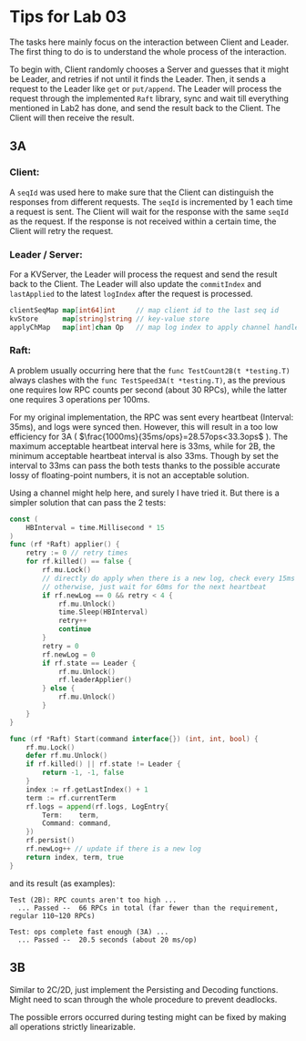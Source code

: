 # Tips for Lab 03

The tasks here mainly focus on the interaction between Client and Leader. The first thing to do is to understand the whole process of the interaction.

To begin with, Client randomly chooses a Server and guesses that it might be Leader, and retries if not until it finds the Leader. Then, it sends a request to the Leader like `get` or `put/append`. The Leader will process the request through the implemented `Raft` library, sync and wait till everything mentioned in Lab2 has done, and send the result back to the Client. The Client will then receive the result.

## 3A

### Client:

A `seqId` was used here to make sure that the Client can distinguish the responses from different requests. The `seqId` is incremented by 1 each time a request is sent. The Client will wait for the response with the same `seqId` as the request. If the response is not received within a certain time, the Client will retry the request.

### Leader / Server:

For a KVServer, the Leader will process the request and send the result back to the Client. The Leader will also update the `commitIndex` and `lastApplied` to the latest `logIndex` after the request is processed.

```go
clientSeqMap map[int64]int     // map client id to the last seq id	
kvStore      map[string]string // key-value store
applyChMap   map[int]chan Op   // map log index to apply channel handled from raft
```

### Raft:

A problem usually occurring here that the `func TestCount2B(t *testing.T)` always clashes with the `func TestSpeed3A(t *testing.T)`, as the previous one requires low RPC counts per second (about 30 RPCs), while the latter one requires 3 operations per 100ms.

For my original implementation, the RPC was sent every heartbeat (Interval: 35ms), and logs were synced then. However, this will result in a too low efficiency for 3A ( $\frac{1000ms}{35ms/ops}=28.57ops<33.3ops$ ). The maximum acceptable heartbeat interval here is 33ms, while for 2B, the minimum acceptable heartbeat interval is also 33ms. Though by set the interval to 33ms can pass the both tests thanks to the possible accurate lossy of floating-point numbers, it is not an acceptable solution.

Using a channel might help here, and surely I have tried it. But there is a simpler solution that can pass the 2 tests:

```go
const (
    HBInterval = time.Millisecond * 15
)
func (rf *Raft) applier() {
	retry := 0 // retry times
	for rf.killed() == false {
		rf.mu.Lock()
        // directly do apply when there is a new log, check every 15ms
        // otherwise, just wait for 60ms for the next heartbeat
		if rf.newLog == 0 && retry < 4 {
			rf.mu.Unlock()
			time.Sleep(HBInterval)
			retry++
			continue
		}
		retry = 0
		rf.newLog = 0
		if rf.state == Leader {
			rf.mu.Unlock()
			rf.leaderApplier()
		} else {
			rf.mu.Unlock()
		}
	}
}

func (rf *Raft) Start(command interface{}) (int, int, bool) {
	rf.mu.Lock()
	defer rf.mu.Unlock()
	if rf.killed() || rf.state != Leader {
		return -1, -1, false
	}
	index := rf.getLastIndex() + 1
	term := rf.currentTerm
	rf.logs = append(rf.logs, LogEntry{
		Term:    term,
		Command: command,
	})
	rf.persist()
	rf.newLog++ // update if there is a new log
	return index, term, true
}
```

and its result (as examples):

```
Test (2B): RPC counts aren't too high ...
  ... Passed --  66 RPCs in total (far fewer than the requirement, regular 110~120 RPCs)

Test: ops complete fast enough (3A) ...
  ... Passed --  20.5 seconds (about 20 ms/op)
```

## 3B

Similar to 2C/2D, just implement the Persisting and Decoding functions. Might need to scan through the whole procedure to prevent deadlocks.

The possible errors occurred during testing might can be fixed by making all operations strictly linearizable.

